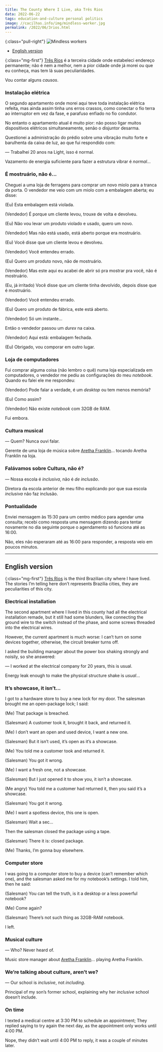 ```yaml
---
title: The County Where I Live, aka Três Rios
data: 2022-06-22
tags: education-and-culture personal politics
image: //cacilhas.info/img/mindless-worker.jpg
permalink: /2022/06/3rios.html
---
```

[3rios]: https://www.openstreetmap.org/relation/2215565
[aretha]: https://en.wikipedia.org/wiki/Aretha_Franklin

{:class="pull-right"} <img alt="Mindless workers" src="{{{ image }}}" />

- [English version](#english-version)

{:class="mg-first"} [Três Rios][3rios] é a terceira cidade onde estabeleci
endereço permanente; não é nem a melhor, nem a pior cidade onde já morei ou
que eu conheça, mas tem lá suas peculiaridades.

Vou contar alguns *causos*.

### Instalação elétrica

O segundo apartamento onde morei aqui teve toda instalação elétrica refeita,
mas ainda assim tinha uns erros crassos, como conectar o fio terra ao
interruptor em vez da fase, e parafuso enfiado no fio condutor.

No entanto o apartamento atual é muito pior: não posso ligar muitos dispositivos
elétricos simultaneamente, senão o disjuntor desarma.

Questionei a administração do prédio sobre uma vibração muito forte e barulhenta
da caixa de luz, ao que fui respondido com:

— Trabalhei 20 anos na Light, isso é normal.

Vazamento de energia suficiente para fazer a estrutura vibrar é *normal*…

### É mostruário, não é…

Cheguei a uma loja de ferragens para comprar um novo miolo para a tranca da
porta. O vendedor me veio com um miolo com a embalagem aberta; eu disse:

(Eu) Esta embalagem está violada.

(Vendedor) É porque um cliente levou, trouxe de volta e devolveu.

(Eu) Não vou levar um produto violado e usado, quero um novo.

(Vendedor) Mas não está usado, está aberto porque era mostruário.

(Eu) Você disse que um cliente levou e devolveu.

(Vendedor) Você entendeu errado.

(Eu) Quero um produto novo, não de mostruário.

(Vendedor) Mas este aqui eu acabei de abrir só pra mostrar pra você, não é
mostruário.

(Eu, já irritado) Você disse que um cliente tinha devolvido, depois disse que
é mostruário.

(Vendedor) Você entendeu errado.

(Eu) Quero um produto de fábrica, este está aberto.

(Vendedor) Só um instante…

Então o vendedor passou um *durex* na caixa.

(Vendedor) Aqui está: embalagem fechada.

(Eu) Obrigado, vou comporar em outro lugar.

### Loja de computadores

Fui comprar alguma coisa (não lembro o quê) numa loja especializada em
computadores, o vendedor me pediu as configurações do meu *notebook*. Quando eu
falei ele me respondeu:

(Vendedor) Pode falar a verdade, é um *desktop* ou tem menos memória?

(Eu) Como assim?

(Vendedor) Não existe *notebook* com 32GB de RAM.

Fui embora.

### Cultura musical

— Quem? Nunca ouvi falar.

Gerente de uma loja de música sobre [Aretha Franklin][aretha]… tocando Aretha
Franklin na loja.

### Falávamos sobre Cultura, não é?

— Nossa escola é *inclusiva*, não é *de inclusão*.

Diretora da escola anterior de meu filho explicando por que sua escola
*inclusiva* não faz inclusão.

### Pontualidade

Enviei mensagem às 15:30 para um centro médico para agendar uma consulta;
recebi como resposta uma mensagem dizendo para tentar novamente no dia seguinte
porque o agendamento só funciona até as 16:00.

Não, eles não esperaram até as 16:00 para responder, a resposta veio em poucos
minutos.

-----

## English version

{:class="mg-first"} [Três Rios][3rios] is the third Brazilian city where I have
lived. The stories I’m telling here don’t represents Brazilia cities, they are
peculiarities of this city.

### Electrical installation

The second apartment where I lived in this county had all the electrical
installation remade, but it still had some blunders, like connecting the ground
wire to the switch instead of the phase, and some screws threaded into the
electrical wires.

However, the current apartment is much worse: I can’t turn on some devices
together, otherwise, the circuit breaker turns off.

I asked the building manager about the power box shaking strongly and noisily,
so she answered:

— I worked at the electrical company for 20 years, this is usual.

Energy leak enough to make the physical structure shake is *usual*…

### It’s showcase, it isn’t…

I got to a hardware store to buy a new lock for my door. The salesman brought
me an open-package lock; I said:

(Me) That package is breached.

(Salesman) A customer took it, brought it back, and returned it.

(Me) I don’t want an open and used device, I want a new one.

(Salesman) But it isn’t used, it’s open as it’s a showcase.

(Me) You told me a customer took and returned it.

(Salesman) You got it wrong.

(Me) I want a fresh one, not a showcase.

(Salesman) But I just opened it to show you, it isn’t a showcase.

(Me angry) You told me a customer had returned it, then you said it’s a
showcase.

(Salesman) You got it wrong.

(Me) I want a spotless device, this one is open.

(Salesman) Wait a sec…

Then the salesman closed the package using a tape.

(Salesman) There it is: closed package.

(Me) Thanks, I’m gonna buy elsewhere.

### Computer store

I was going to a computer store to buy a device (can’t remember which one), and
the salesman asked me for my notebook’s settings. I told him, then he said:

(Salesman) You can tell the truth, is it a desktop or a less powerful notebook?

(Me) Come again?

(Salesman) There’s not such thing as 32GB-RAM notebook.

I left.

### Musical culture

— Who? Never heard of.

Music store manager about [Aretha Franklin][aretha]… playing Aretha Franklin.

### We’re talking about culture, aren’t we?

— Our school is *inclusive*, not *including*.

Principal of my son’s former school, explaining why her *inclusive* school
doesn’t include.

### On time

I texted a medical centre at 3:30 PM to schedule an appointment; They replied
saying to try again the next day, as the appointment only works until 4:00 PM.

Nope, they didn’t wait until 4:00 PM to reply, it was a couple of minutes later.